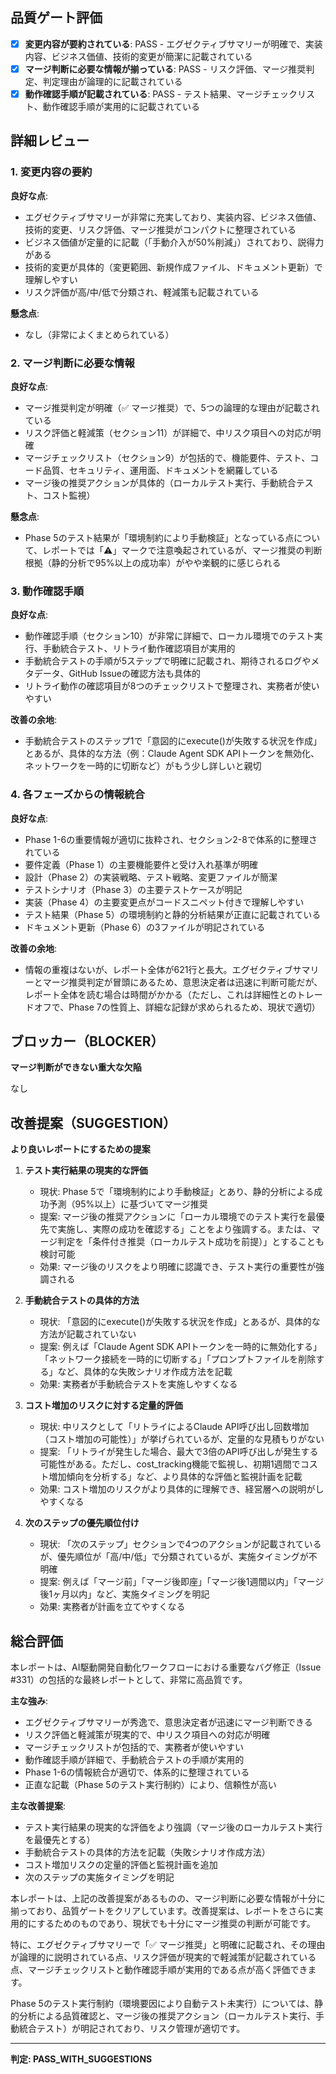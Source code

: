## 品質ゲート評価

- [x] **変更内容が要約されている**: PASS - エグゼクティブサマリーが明確で、実装内容、ビジネス価値、技術的変更が簡潔に記載されている
- [x] **マージ判断に必要な情報が揃っている**: PASS - リスク評価、マージ推奨判定、判定理由が論理的に記載されている
- [x] **動作確認手順が記載されている**: PASS - テスト結果、マージチェックリスト、動作確認手順が実用的に記載されている

## 詳細レビュー

### 1. 変更内容の要約

**良好な点**:
- エグゼクティブサマリーが非常に充実しており、実装内容、ビジネス価値、技術的変更、リスク評価、マージ推奨がコンパクトに整理されている
- ビジネス価値が定量的に記載（「手動介入が50%削減」）されており、説得力がある
- 技術的変更が具体的（変更範囲、新規作成ファイル、ドキュメント更新）で理解しやすい
- リスク評価が高/中/低で分類され、軽減策も記載されている

**懸念点**:
- なし（非常によくまとめられている）

### 2. マージ判断に必要な情報

**良好な点**:
- マージ推奨判定が明確（✅ マージ推奨）で、5つの論理的な理由が記載されている
- リスク評価と軽減策（セクション11）が詳細で、中リスク項目への対応が明確
- マージチェックリスト（セクション9）が包括的で、機能要件、テスト、コード品質、セキュリティ、運用面、ドキュメントを網羅している
- マージ後の推奨アクションが具体的（ローカルテスト実行、手動統合テスト、コスト監視）

**懸念点**:
- Phase 5のテスト結果が「環境制約により手動検証」となっている点について、レポートでは「⚠️」マークで注意喚起されているが、マージ推奨の判断根拠（静的分析で95%以上の成功率）がやや楽観的に感じられる

### 3. 動作確認手順

**良好な点**:
- 動作確認手順（セクション10）が非常に詳細で、ローカル環境でのテスト実行、手動統合テスト、リトライ動作確認項目が実用的
- 手動統合テストの手順が5ステップで明確に記載され、期待されるログやメタデータ、GitHub Issueの確認方法も具体的
- リトライ動作の確認項目が8つのチェックリストで整理され、実務者が使いやすい

**改善の余地**:
- 手動統合テストのステップ1で「意図的にexecute()が失敗する状況を作成」とあるが、具体的な方法（例：Claude Agent SDK APIトークンを無効化、ネットワークを一時的に切断など）がもう少し詳しいと親切

### 4. 各フェーズからの情報統合

**良好な点**:
- Phase 1-6の重要情報が適切に抜粋され、セクション2-8で体系的に整理されている
- 要件定義（Phase 1）の主要機能要件と受け入れ基準が明確
- 設計（Phase 2）の実装戦略、テスト戦略、変更ファイルが簡潔
- テストシナリオ（Phase 3）の主要テストケースが明記
- 実装（Phase 4）の主要変更点がコードスニペット付きで理解しやすい
- テスト結果（Phase 5）の環境制約と静的分析結果が正直に記載されている
- ドキュメント更新（Phase 6）の3ファイルが明記されている

**改善の余地**:
- 情報の重複はないが、レポート全体が621行と長大。エグゼクティブサマリーとマージ推奨判定が冒頭にあるため、意思決定者は迅速に判断可能だが、レポート全体を読む場合は時間がかかる（ただし、これは詳細性とのトレードオフで、Phase 7の性質上、詳細な記録が求められるため、現状で適切）

## ブロッカー（BLOCKER）

**マージ判断ができない重大な欠陥**

なし

## 改善提案（SUGGESTION）

**より良いレポートにするための提案**

1. **テスト実行結果の現実的な評価**
   - 現状: Phase 5で「環境制約により手動検証」とあり、静的分析による成功予測（95%以上）に基づいてマージ推奨
   - 提案: マージ後の推奨アクションに「ローカル環境でのテスト実行を最優先で実施し、実際の成功を確認する」ことをより強調する。または、マージ判定を「条件付き推奨（ローカルテスト成功を前提）」とすることも検討可能
   - 効果: マージ後のリスクをより明確に認識でき、テスト実行の重要性が強調される

2. **手動統合テストの具体的方法**
   - 現状: 「意図的にexecute()が失敗する状況を作成」とあるが、具体的な方法が記載されていない
   - 提案: 例えば「Claude Agent SDK APIトークンを一時的に無効化する」「ネットワーク接続を一時的に切断する」「プロンプトファイルを削除する」など、具体的な失敗シナリオ作成方法を記載
   - 効果: 実務者が手動統合テストを実施しやすくなる

3. **コスト増加のリスクに対する定量的評価**
   - 現状: 中リスクとして「リトライによるClaude API呼び出し回数増加（コスト増加の可能性）」が挙げられているが、定量的な見積もりがない
   - 提案: 「リトライが発生した場合、最大で3倍のAPI呼び出しが発生する可能性がある。ただし、cost_tracking機能で監視し、初期1週間でコスト増加傾向を分析する」など、より具体的な評価と監視計画を記載
   - 効果: コスト増加のリスクがより具体的に理解でき、経営層への説明がしやすくなる

4. **次のステップの優先順位付け**
   - 現状: 「次のステップ」セクションで4つのアクションが記載されているが、優先順位が「高/中/低」で分類されているが、実施タイミングが不明確
   - 提案: 例えば「マージ前」「マージ後即座」「マージ後1週間以内」「マージ後1ヶ月以内」など、実施タイミングを明記
   - 効果: 実務者が計画を立てやすくなる

## 総合評価

本レポートは、AI駆動開発自動化ワークフローにおける重要なバグ修正（Issue #331）の包括的な最終レポートとして、非常に高品質です。

**主な強み**:
- エグゼクティブサマリーが秀逸で、意思決定者が迅速にマージ判断できる
- リスク評価と軽減策が現実的で、中リスク項目への対応が明確
- マージチェックリストが包括的で、実務者が使いやすい
- 動作確認手順が詳細で、手動統合テストの手順が実用的
- Phase 1-6の情報統合が適切で、体系的に整理されている
- 正直な記載（Phase 5のテスト実行制約）により、信頼性が高い

**主な改善提案**:
- テスト実行結果の現実的な評価をより強調（マージ後のローカルテスト実行を最優先とする）
- 手動統合テストの具体的方法を記載（失敗シナリオ作成方法）
- コスト増加リスクの定量的評価と監視計画を追加
- 次のステップの実施タイミングを明記

本レポートは、上記の改善提案があるものの、マージ判断に必要な情報が十分に揃っており、品質ゲートをクリアしています。改善提案は、レポートをさらに実用的にするためのものであり、現状でも十分にマージ推奨の判断が可能です。

特に、エグゼクティブサマリーで「✅ マージ推奨」と明確に記載され、その理由が論理的に説明されている点、リスク評価が現実的で軽減策が記載されている点、マージチェックリストと動作確認手順が実用的である点が高く評価できます。

Phase 5のテスト実行制約（環境要因により自動テスト未実行）については、静的分析による品質確認と、マージ後の推奨アクション（ローカルテスト実行、手動統合テスト）が明記されており、リスク管理が適切です。

---
**判定: PASS_WITH_SUGGESTIONS**